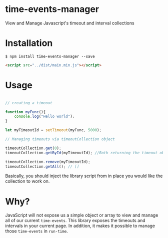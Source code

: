 # time-events-manager
View and Manage Javascript's timeout and interval collections

# Installation

```$ npm install time-events-manager --save```


```html
<script src="../dist/main.min.js"></script>
```

# Usage

```typescript

// creating a timeout

function myFunc(){
    console.log("Hello world");
}

let myTimeoutId = setTimeout(myFunc, 5000); 

// Managing timeouts via timeoutCollection object

timeoutCollection.get(0);
timeoutCollection.getById(myTimeoutId); //Both returning the timeout object created

timeoutCollection.remove(myTimeoutId);
timeoutCollection.getAll(); // []

```

Basically, you should inject the library script from in place you would like the collection to work on.

# Why?

JavaScript will not expose us a simple object or array to view and manage all of our current `time-events`.
This library exposes the timeouts and intervals in your current page. In addition, it makes
it possible to manage those `time-events` in `run-time`.
